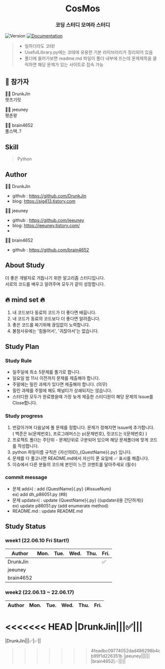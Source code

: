 <h1 align="center"> CosMos </h1>
<h3 align="center">코딩 스터디 모여라 스터디</h3>
<p>
  <img alt="Version" src="https://img.shields.io/badge/version-1.0-blue.svg?cacheSeconds=2592000" />
  <a href="https://github.com/DrunkJin/CosMos" target="_blank">
    <img alt="Documentation" src="https://img.shields.io/badge/documentation-yes-brightgreen.svg" />
  </a>
</p>

>  * 일하더라도 코테!  
>  * UsefulLibrary.py에는 코테에 유용한 기본 라이브러리가 정리되어 있음  
>  * 폴더에 들어가보면 readme.md 파일이 폴더 내부에 뜨는데 문제제목을 클릭하면 해당 문제가 있는 사이트로 접속 가능  

## 🚀 참가자
:man_technologist:  DrunkJin
<br>
렛츠기릿
<br>

:woman_technologist:  jeeuney
<br>
평촌왕
<br>

:man_technologist:  brain4652
<br>
풀스택..?
<br>

## Skill
> Python <br>


## Author

:man_technologist:  DrunkJin

* github : https://github.com/DrunkJin
* blog: https://sig413.tistory.com

:woman_technologist:  jeeuney

* github : https://github.com/jeeuney
* blog: https://jeeuney.tistory.com/
* 
:man_technologist:  brain4652

* github : https://github.com/brain4652

## About Study
더 좋은 개발자로 거듭나기 위한 알고리즘 스터디입니다.
<br>
서로의 코드를 배우고 알려주며 모두가 같이 성장합니다.
<br>

<!-- ## 지원회사
|ID|날짜|회사|결과발표|합격|불합격|
|---|---|------|---|---|---|
|konrini|09/27|CJ 올리브네트웍스|11/25||:heavy_check_mark:|
|konrini|09/30|LG CNS|11/09||:heavy_check_mark:|
|api_dev|11/06|우아한테크코스|11/19|:heavy_check_mark:||
<br> -->

## :fire: mind set :fire:
1. 내 코드보다 동료의 코드가 더 좋다면 배웁니다.
2. 내 코드가 동료의 코드보다 더 좋다면 알려줍니다.
3. 좋은 코드를 짜기위해 끊임없이 노력합니다.
4. 불참사유에는 '힘들어서', '귀찮아서'는 없습니다.


## Study Plan
### Study Rule
* 일주일에 최소 5문제를 풀기로 합니다.
* 일요일 밤 11시 이전까지 문제를 제출해야 합니다.
* 주말에는 밀린 과제가 있다면 제출해야 합니다. (의무)
* 밀린 과제를 주말에 해도 패널티가 상쇄되지는 않습니다.
* 스터디원 모두가 완료했을때 가장 늦게 제출한 스터디원이 해당 문제의 Issue를 Close합니다.
<!-- * 한달에 한번 패널티를 정산해 문제당 1,000원을 입금합니다. -->

### Study progress
1. 번갈아가며 다음날에 풀 문제를 정합니다. 문제가 정해지면 Issue에 추가합니다. <br>
( 백준은 b{문제번호}, 프로그래머스는 p{문제번호}, 릿코드는 l{문제번호} )
2. 프로젝트 폴더는 주단위 - 문제단위로 구분되어 있으며 해당 문제폴더에 맞게 코드를 작성합니다.
3. python 파일이름 규칙은 {자신의ID}_{QuestName}{.py} 입니다.
4. 문제를 다 풀고나면 README.md에서 자신이 푼 요일에 :white_check_mark: 표시를 해줍니다.
5. 이슈에서 다른 분들의 코드에 본인이 느낀 코멘트를 달아주세요 (필수)

### commit message
* 문제 add시 : add {QuestName}{.py} {#issueNum}\
ex) add dh_p86051.py (#8)
* 문제 update시 : update {QuestName}{.py} {(update내용 간단하게)}\
ex) update p86051.py (add enumerate method)
* README.md : update README.md

## Study Status
### week1 (22.06.10 Fri Start!)

|Author|Mon.|Tue.|Wed.|Thu.|Fri.|
|------|---|---|---|---|---|
|DrunkJin|||||:white_check_mark:|
|jeeuney||||||
|brain4652||||||

### week2 (22.06.13 ~ 22.06.17)

|Author|Mon.|Tue.|Wed.|Thu.|Fri.|
|------|---|---|---|---|---|
<<<<<<< HEAD
|DrunkJin|||:white_check_mark:|||
=======
|DrunkJin|||:white_check_mark:|:white_check_mark:||
>>>>>>> 4feadbc09774052dad486298b4cb99f1d226351b
|jeeuney||||||
|brain4652|:white_check_mark:|||||

